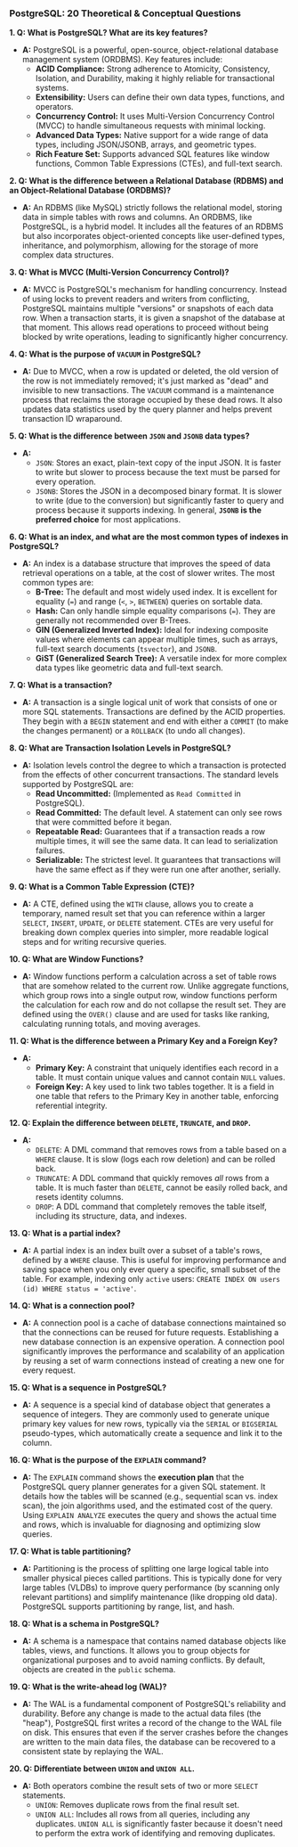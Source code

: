 ### **PostgreSQL: 20 Theoretical & Conceptual Questions**

**1. Q: What is PostgreSQL? What are its key features?**
*   **A:** PostgreSQL is a powerful, open-source, object-relational database management system (ORDBMS). Key features include:
    *   **ACID Compliance:** Strong adherence to Atomicity, Consistency, Isolation, and Durability, making it highly reliable for transactional systems.
    *   **Extensibility:** Users can define their own data types, functions, and operators.
    *   **Concurrency Control:** It uses Multi-Version Concurrency Control (MVCC) to handle simultaneous requests with minimal locking.
    *   **Advanced Data Types:** Native support for a wide range of data types, including JSON/JSONB, arrays, and geometric types.
    *   **Rich Feature Set:** Supports advanced SQL features like window functions, Common Table Expressions (CTEs), and full-text search.

**2. Q: What is the difference between a Relational Database (RDBMS) and an Object-Relational Database (ORDBMS)?**
*   **A:** An RDBMS (like MySQL) strictly follows the relational model, storing data in simple tables with rows and columns. An ORDBMS, like PostgreSQL, is a hybrid model. It includes all the features of an RDBMS but also incorporates object-oriented concepts like user-defined types, inheritance, and polymorphism, allowing for the storage of more complex data structures.

**3. Q: What is MVCC (Multi-Version Concurrency Control)?**
*   **A:** MVCC is PostgreSQL's mechanism for handling concurrency. Instead of using locks to prevent readers and writers from conflicting, PostgreSQL maintains multiple "versions" or snapshots of each data row. When a transaction starts, it is given a snapshot of the database at that moment. This allows read operations to proceed without being blocked by write operations, leading to significantly higher concurrency.

**4. Q: What is the purpose of `VACUUM` in PostgreSQL?**
*   **A:** Due to MVCC, when a row is updated or deleted, the old version of the row is not immediately removed; it's just marked as "dead" and invisible to new transactions. The `VACUUM` command is a maintenance process that reclaims the storage occupied by these dead rows. It also updates data statistics used by the query planner and helps prevent transaction ID wraparound.

**5. Q: What is the difference between `JSON` and `JSONB` data types?**
*   **A:**
    *   `JSON`: Stores an exact, plain-text copy of the input JSON. It is faster to write but slower to process because the text must be parsed for every operation.
    *   `JSONB`: Stores the JSON in a decomposed binary format. It is slower to write (due to the conversion) but significantly faster to query and process because it supports indexing. In general, **`JSONB` is the preferred choice** for most applications.

**6. Q: What is an index, and what are the most common types of indexes in PostgreSQL?**
*   **A:** An index is a database structure that improves the speed of data retrieval operations on a table, at the cost of slower writes. The most common types are:
    *   **B-Tree:** The default and most widely used index. It is excellent for equality (`=`) and range (`<`, `>`, `BETWEEN`) queries on sortable data.
    *   **Hash:** Can only handle simple equality comparisons (`=`). They are generally not recommended over B-Trees.
    *   **GIN (Generalized Inverted Index):** Ideal for indexing composite values where elements can appear multiple times, such as arrays, full-text search documents (`tsvector`), and `JSONB`.
    *   **GiST (Generalized Search Tree):** A versatile index for more complex data types like geometric data and full-text search.

**7. Q: What is a transaction?**
*   **A:** A transaction is a single logical unit of work that consists of one or more SQL statements. Transactions are defined by the ACID properties. They begin with a `BEGIN` statement and end with either a `COMMIT` (to make the changes permanent) or a `ROLLBACK` (to undo all changes).

**8. Q: What are Transaction Isolation Levels in PostgreSQL?**
*   **A:** Isolation levels control the degree to which a transaction is protected from the effects of other concurrent transactions. The standard levels supported by PostgreSQL are:
    *   **Read Uncommitted:** (Implemented as `Read Committed` in PostgreSQL).
    *   **Read Committed:** The default level. A statement can only see rows that were committed before it began.
    *   **Repeatable Read:** Guarantees that if a transaction reads a row multiple times, it will see the same data. It can lead to serialization failures.
    *   **Serializable:** The strictest level. It guarantees that transactions will have the same effect as if they were run one after another, serially.

**9. Q: What is a Common Table Expression (CTE)?**
*   **A:** A CTE, defined using the `WITH` clause, allows you to create a temporary, named result set that you can reference within a larger `SELECT`, `INSERT`, `UPDATE`, or `DELETE` statement. CTEs are very useful for breaking down complex queries into simpler, more readable logical steps and for writing recursive queries.

**10. Q: What are Window Functions?**
*   **A:** Window functions perform a calculation across a set of table rows that are somehow related to the current row. Unlike aggregate functions, which group rows into a single output row, window functions perform the calculation for each row and do not collapse the result set. They are defined using the `OVER()` clause and are used for tasks like ranking, calculating running totals, and moving averages.

**11. Q: What is the difference between a Primary Key and a Foreign Key?**
*   **A:**
    *   **Primary Key:** A constraint that uniquely identifies each record in a table. It must contain unique values and cannot contain `NULL` values.
    *   **Foreign Key:** A key used to link two tables together. It is a field in one table that refers to the Primary Key in another table, enforcing referential integrity.

**12. Q: Explain the difference between `DELETE`, `TRUNCATE`, and `DROP`.**
*   **A:**
    *   `DELETE`: A DML command that removes rows from a table based on a `WHERE` clause. It is slow (logs each row deletion) and can be rolled back.
    *   `TRUNCATE`: A DDL command that quickly removes *all* rows from a table. It is much faster than `DELETE`, cannot be easily rolled back, and resets identity columns.
    *   `DROP`: A DDL command that completely removes the table itself, including its structure, data, and indexes.

**13. Q: What is a partial index?**
*   **A:** A partial index is an index built over a subset of a table's rows, defined by a `WHERE` clause. This is useful for improving performance and saving space when you only ever query a specific, small subset of the table. For example, indexing only `active` users: `CREATE INDEX ON users (id) WHERE status = 'active'`.

**14. Q: What is a connection pool?**
*   **A:** A connection pool is a cache of database connections maintained so that the connections can be reused for future requests. Establishing a new database connection is an expensive operation. A connection pool significantly improves the performance and scalability of an application by reusing a set of warm connections instead of creating a new one for every request.

**15. Q: What is a sequence in PostgreSQL?**
*   **A:** A sequence is a special kind of database object that generates a sequence of integers. They are commonly used to generate unique primary key values for new rows, typically via the `SERIAL` or `BIGSERIAL` pseudo-types, which automatically create a sequence and link it to the column.

**16. Q: What is the purpose of the `EXPLAIN` command?**
*   **A:** The `EXPLAIN` command shows the **execution plan** that the PostgreSQL query planner generates for a given SQL statement. It details how the tables will be scanned (e.g., sequential scan vs. index scan), the join algorithms used, and the estimated cost of the query. Using `EXPLAIN ANALYZE` executes the query and shows the actual time and rows, which is invaluable for diagnosing and optimizing slow queries.

**17. Q: What is table partitioning?**
*   **A:** Partitioning is the process of splitting one large logical table into smaller physical pieces called partitions. This is typically done for very large tables (VLDBs) to improve query performance (by scanning only relevant partitions) and simplify maintenance (like dropping old data). PostgreSQL supports partitioning by range, list, and hash.

**18. Q: What is a schema in PostgreSQL?**
*   **A:** A schema is a namespace that contains named database objects like tables, views, and functions. It allows you to group objects for organizational purposes and to avoid naming conflicts. By default, objects are created in the `public` schema.

**19. Q: What is the write-ahead log (WAL)?**
*   **A:** The WAL is a fundamental component of PostgreSQL's reliability and durability. Before any change is made to the actual data files (the "heap"), PostgreSQL first writes a record of the change to the WAL file on disk. This ensures that even if the server crashes before the changes are written to the main data files, the database can be recovered to a consistent state by replaying the WAL.

**20. Q: Differentiate between `UNION` and `UNION ALL`.**
*   **A:** Both operators combine the result sets of two or more `SELECT` statements.
    *   `UNION`: Removes duplicate rows from the final result set.
    *   `UNION ALL`: Includes all rows from all queries, including any duplicates.
    `UNION ALL` is significantly faster because it doesn't need to perform the extra work of identifying and removing duplicates.